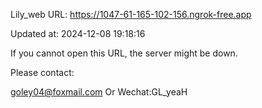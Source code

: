 Lily_web URL: https://1047-61-165-102-156.ngrok-free.app

Updated at: 2024-12-08 19:18:16

If you cannot open this URL, the server might be down.

Please contact: 

goley04@foxmail.com Or Wechat:GL_yeaH
